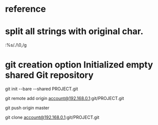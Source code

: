 # reference

# split all strings with original char.
:%s/./\0,/g

# git creation option Initialized empty shared Git repository 
git init --bare --shared PROJECT.git

git remote add origin account@192.168.0.1:git/PROJECT.git

git push origin master

git clone account@192.168.0.1:git/PROJECT.git
